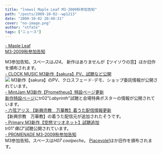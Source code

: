 ```yaml
---
title: "[news] Maple Leaf M3-2009秋参加告知"
path: "/posts/2009-10-02--wp1213"
date: "2009-10-02 20:40:31"
cover: "no-image.png"
author: "stfate"
tags: ["ニュース"]
---
```


<style type="text/css">
<!--
p {white-space: pre-wrap};
-->
</style>

<a  href="http://shimotsukin.com/" target="_blank">- Maple Leaf M3-2009秋参加告知</a>
<div >M3参加告知。スペースは<em>J24</em>。
新作はありませんが【ツイソウの窓】ほか旧作を頒布されます。</div>
<a  href="http://clock-music.net/sakura/" target="_blank">- CLOCK MUSIC M3新作【sakura】PV、試聴など公開</a>
<div ><a href="http://clock-music.net/sakura/" target="_blank"><img src="http://clock-music.net/sakura/images/b40080.jpg"></a>
M3新作【sakura】のPV、クロスフェード･デモ、ショップ委託情報が公開されています。</div>
<a  href="http://www.mintjam.net/mj/index.html" target="_blank">- MintJam M3新作【Prometheus】特設ページ更新</a>
<div ><a href="http://www.mintjam.net/mj/2009_10_m3/" target="_blank">新作特設ページ</a>にtr02"<em>Labyrinth</em>"試聴と会場特典ポスターの情報が公開されています。</div>
<a  href="http://www.rokugen.net/" target="_blank">- 六弦アリス 【新興宗教　万華教】着うた配信情報更新</a>
<div >【新興宗教　万華教】の着うた配信元が追加されたそうです。</div>
<a  href="http://primary-yuiko.com/4th_single/marionette/" target="_blank">- Primary M3新作【空想マリオネット】試聴追加</a>
<div >tr01"<em>傷口</em>"試聴公開されています。</div>
<a  href="http://park17.wakwak.com/~one/promenade/" target="_blank">- PROMENADE M3-2009秋参加告知</a>
<div >M3参加告知。スペースは<em>H07 coolpeche</em>。
<a href="http://park17.wakwak.com/~one/coolpeche/heta_cd3/pia_pc_main.html" target="_blank">Piacevole!</a>ほか旧作を頒布されます。</div>
